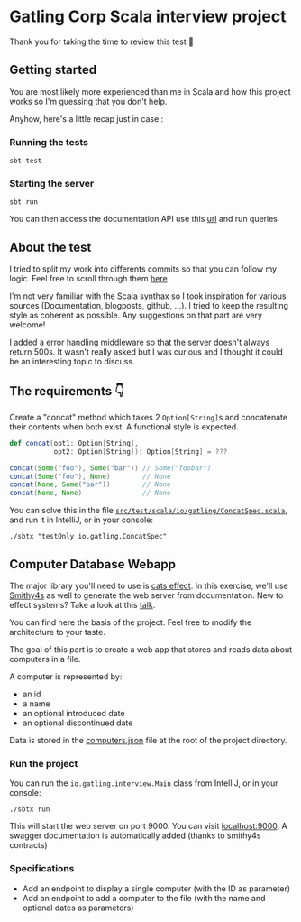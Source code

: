 # Gatling Corp Scala interview project

Thank you for taking the time to review this test 🙇

## Getting started

You are most likely more experienced than me in Scala and how this project works so I'm guessing that you don't help.

Anyhow, here's a little recap just in case :

### Running the tests

```console
sbt test
```

### Starting the server

```console
sbt run
```

You can then access the documentation API use this [url](http://localhost:9000/docs/index.html) and run queries

## About the test

I tried to split my work into differents commits so that you can follow my logic. Feel free to scroll through them [here](https://github.com/HugoFouques/scala-interview-project/commits/main/)

I'm not very familiar with the Scala synthax so I took inspiration for various sources (Documentation, blogposts, github, ...). I tried to keep the resulting style as coherent as possible. Any suggestions on that part are very welcome!

I added a error handling middleware so that the server doesn't always return 500s. It wasn't really asked but I was curious and I thought it could be an interesting topic to discuss.

## The requirements 👇

Create a "concat" method which takes 2 `Option[String]`s and concatenate their contents when both exist. A functional
style is expected.

```scala
def concat(opt1: Option[String],
           opt2: Option[String]): Option[String] = ???

concat(Some("foo"), Some("bar")) // Some("foobar")
concat(Some("foo"), None)        // None
concat(None, Some("bar"))        // None
concat(None, None)               // None
```

You can solve this in the file [`src/test/scala/io/gatling/ConcatSpec.scala`](./src/test/scala/io/gatling/ConcatSpec.scala),
and run it in IntelliJ, or in your console:

```console
./sbtx "testOnly io.gatling.ConcatSpec"
```

## Computer Database Webapp

The major library you'll need to use is [cats effect](https://typelevel.org/cats-effect/docs/2.x/getting-started).
In this exercise, we'll use [Smithy4s](https://disneystreaming.github.io/smithy4s/) as well to generate the web server from documentation.
New to effect systems? Take a look at this [talk](https://www.youtube.com/watch?v=qgfCmQ-2tW0).

You can find here the basis of the project. Feel free to modify the architecture to your taste.

The goal of this part is to create a web app that stores and reads data about computers in a file.

A computer is represented by:

- an id
- a name
- an optional introduced date
- an optional discontinued date

Data is stored in the [computers.json](computers.json) file at the root of the project directory.

### Run the project

You can run the `io.gatling.interview.Main` class from IntelliJ, or in your console:

```console
./sbtx run
```

This will start the web server on port 9000.
You can visit [localhost:9000](http://localhost:9000).
A swagger documentation is automatically added (thanks to smithy4s contracts)

### Specifications

- Add an endpoint to display a single computer (with the ID as parameter)
- Add an endpoint to add a computer to the file (with the name and optional dates as parameters)
